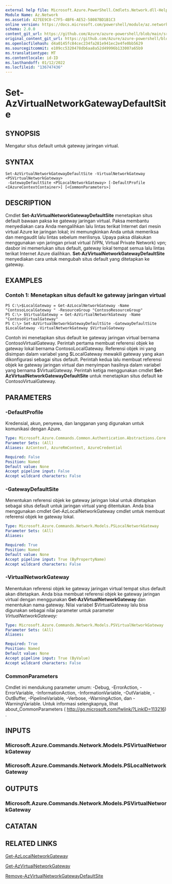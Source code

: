 ```yaml
---
external help file: Microsoft.Azure.PowerShell.Cmdlets.Network.dll-Help.xml
Module Name: Az.Network
ms.assetid: A27EE9C0-C7F5-4BF6-AE52-58087BD1B1C3
online version: https://docs.microsoft.com/powershell/module/az.network/set-azvirtualnetworkgatewaydefaultsite
schema: 2.0.0
content_git_url: https://github.com/Azure/azure-powershell/blob/main/src/Network/Network/help/Set-AzVirtualNetworkGatewayDefaultSite.md
original_content_git_url: https://github.com/Azure/azure-powershell/blob/main/src/Network/Network/help/Set-AzVirtualNetworkGatewayDefaultSite.md
ms.openlocfilehash: d4a0145fc84cec234fa281e941ec2e4fe0bb5629
ms.sourcegitcommit: e109cc5320478db6aa8a52d49996b133007a65b9
ms.translationtype: MT
ms.contentlocale: id-ID
ms.lasthandoff: 01/12/2022
ms.locfileid: "136747436"
---
```

# Set-AzVirtualNetworkGatewayDefaultSite

## SYNOPSIS
Mengatur situs default untuk gateway jaringan virtual.

## SYNTAX

```
Set-AzVirtualNetworkGatewayDefaultSite -VirtualNetworkGateway <PSVirtualNetworkGateway>
 -GatewayDefaultSite <PSLocalNetworkGateway> [-DefaultProfile <IAzureContextContainer>] [<CommonParameters>]
```

## DESCRIPTION
Cmdlet **Set-AzVirtualNetworkGatewayDefaultSite** menetapkan situs default bawaan paksa ke gateway jaringan virtual.
Paksa membantu menyediakan cara Anda mengalihkan lalu lintas terikat Internet dari mesin virtual Azure ke jaringan lokal; ini memungkinkan Anda untuk memeriksa dan mengaudit lalu lintas sebelum merilisnya.
Upaya paksa dilakukan menggunakan vpn jaringan privat virtual (VPN, Virtual Private Network) vpn; dasbor ini memerlukan situs default, gateway lokal tempat semua lalu lintas terikat Internet Azure dialihkan.
**Set-AzVirtualNetworkGatewayDefaultSite** menyediakan cara untuk mengubah situs default yang ditetapkan ke gateway.

## EXAMPLES

### Contoh 1: Menetapkan situs default ke gateway jaringan virtual
```
PS C:\>$LocalGateway = Get-AzLocalNetworkGateway -Name "ContosoLocalGateway " -ResourceGroup "ContosoResourceGroup"
PS C:\> $VirtualGateway = Get-AzVirtualNetworkGateway -Name "ContosoVirtualGateway"
PS C:\> Set-AzVirtualNetworkGatewayDefaultSite -GatewayDefaultSite $LocalGateway -VirtualNetworkGateway $VirtualGateway
```

Contoh ini menetapkan situs default ke gateway jaringan virtual bernama ContosoVirtualGateway.
Perintah pertama membuat referensi objek ke gateway lokal bernama ContosoLocalGateway.
Referensi objek ini yang disimpan dalam variabel yang $LocalGateway mewakili gateway yang akan dikonfigurasi sebagai situs default.
Perintah kedua lalu membuat referensi objek ke gateway jaringan virtual dan menyimpan hasilnya dalam variabel yang bernama $VirtualGateway.
Perintah ketiga menggunakan cmdlet **Set-AzVirtualNetworkGatewayDefaultSite** untuk menetapkan situs default ke ContosoVirtualGateway.

## PARAMETERS

### -DefaultProfile
Kredensial, akun, penyewa, dan langganan yang digunakan untuk komunikasi dengan Azure.

```yaml
Type: Microsoft.Azure.Commands.Common.Authentication.Abstractions.Core.IAzureContextContainer
Parameter Sets: (All)
Aliases: AzContext, AzureRmContext, AzureCredential

Required: False
Position: Named
Default value: None
Accept pipeline input: False
Accept wildcard characters: False
```

### -GatewayDefaultSite
Menentukan referensi objek ke gateway jaringan lokal untuk ditetapkan sebagai situs default untuk jaringan virtual yang ditentukan.
Anda bisa menggunakan cmdlet Get-AzLocalNetworkGateway cmdlet untuk membuat referensi objek ke gateway lokal.

```yaml
Type: Microsoft.Azure.Commands.Network.Models.PSLocalNetworkGateway
Parameter Sets: (All)
Aliases:

Required: True
Position: Named
Default value: None
Accept pipeline input: True (ByPropertyName)
Accept wildcard characters: False
```

### -VirtualNetworkGateway
Menentukan referensi objek ke gateway jaringan virtual tempat situs default akan ditetapkan.
Anda bisa membuat referensi objek ke gateway jaringan virtual dengan menggunakan **Get-AzVirtualNetworkGateway** dan menentukan nama gateway.
Nilai variabel $VirtualGateway lalu bisa digunakan sebagai nilai parameter untuk parameter *VirtualNetworkGateway:*

```yaml
Type: Microsoft.Azure.Commands.Network.Models.PSVirtualNetworkGateway
Parameter Sets: (All)
Aliases:

Required: True
Position: Named
Default value: None
Accept pipeline input: True (ByValue)
Accept wildcard characters: False
```

### CommonParameters
Cmdlet ini mendukung parameter umum: -Debug, -ErrorAction, -ErrorVariable, -InformationAction, -InformationVariable, -OutVariable, -OutBuffer, -PipelineVariable, -Verbose, -WarningAction, dan -WarningVariable. Untuk informasi selengkapnya, lihat about_CommonParameters ( http://go.microsoft.com/fwlink/?LinkID=113216) .

## INPUTS

### Microsoft.Azure.Commands.Network.Models.PSVirtualNetworkGateway

### Microsoft.Azure.Commands.Network.Models.PSLocalNetworkGateway

## OUTPUTS

### Microsoft.Azure.Commands.Network.Models.PSVirtualNetworkGateway

## CATATAN

## RELATED LINKS

[Get-AzLocalNetworkGateway](./Get-AzLocalNetworkGateway.md)

[Get-AzVirtualNetworkGateway](./Get-AzVirtualNetworkGateway.md)

[Remove-AzVirtualNetworkGatewayDefaultSite](./Remove-AzVirtualNetworkGatewayDefaultSite.md)


